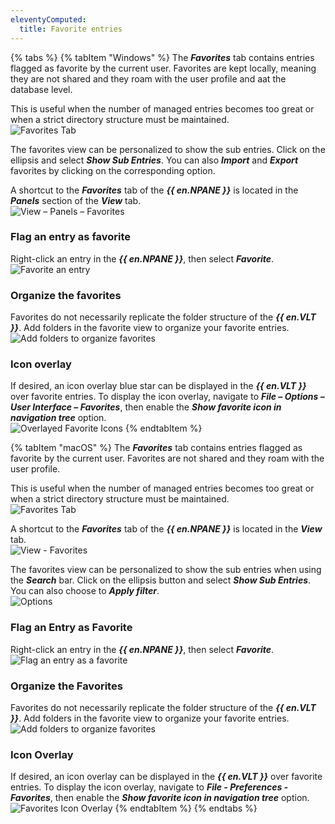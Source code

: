```yaml
---
eleventyComputed:
  title: Favorite entries
---
```

{% tabs %}
{% tabItem "Windows" %}
The ***Favorites*** tab contains entries flagged as favorite by the current user. Favorites are kept locally, meaning they are not shared and they roam with the user profile and aat the database level.  

This is useful when the number of managed entries becomes too great or when a strict directory structure must be maintained.  
![Favorites Tab](https://webdevolutions.azureedge.net/docs/en/rdm/windows/clip11213.png) 

The favorites view can be personalized to show the sub entries. Click on the ellipsis and select ***Show Sub Entries***. You can also ***Import*** and ***Export*** favorites by clicking on the corresponding option.  

A shortcut to the ***Favorites*** tab of the ***{{ en.NPANE }}*** is located in the ***Panels*** section of the ***View*** tab.  
![View – Panels – Favorites](https://webdevolutions.azureedge.net/docs/en/rdm/windows/clip3578.png) 

### Flag an entry as favorite 

Right-click an entry in the ***{{ en.NPANE }}***, then select ***Favorite***.  
![Favorite an entry](https://webdevolutions.azureedge.net/docs/en/rdm/windows/RDMWin2013.png) 

### Organize the favorites 

Favorites do not necessarily replicate the folder structure of the ***{{ en.VLT }}***. Add folders in the favorite view to organize your favorite entries.  
![Add folders to organize favorites](https://webdevolutions.azureedge.net/docs/en/rdm/windows/clip3580.png) 

### Icon overlay 

If desired, an icon overlay blue star can be displayed in the ***{{ en.VLT }}*** over favorite entries. To display the icon overlay, navigate to ***File – Options – User Interface – Favorites***, then enable the ***Show favorite icon in navigation tree*** option.  
![Overlayed Favorite Icons](https://webdevolutions.azureedge.net/docs/en/rdm/windows/RDMWin2083.png)
{% endtabItem %}

{% tabItem "macOS" %}
The ***Favorites*** tab contains entries flagged as favorite by the current user. Favorites are not shared and they roam with the user profile.  

This is useful when the number of managed entries becomes too great or when a strict directory structure must be maintained.  
![Favorites Tab](https://webdevolutions.azureedge.net/docs/en/rdm/mac/clip6007.png) 

A shortcut to the ***Favorites*** tab of the ***{{ en.NPANE }}*** is located in the ***View*** tab.  
![View - Favorites](https://webdevolutions.azureedge.net/docs/en/rdm/mac/RDMMac2002.png) 

The favorites view can be personalized to show the sub entries when using the ***Search*** bar. Click on the ellipsis button and select ***Show Sub Entries***. You can also choose to ***Apply filter***.  
![Options](https://webdevolutions.azureedge.net/docs/en/rdm/mac/RDMMac2001.png) 

### Flag an Entry as Favorite 

Right-click an entry in the ***{{ en.NPANE }}***, then select ***Favorite***.  
![Flag an entry as a favorite](https://webdevolutions.azureedge.net/docs/en/rdm/mac/RDMMac2003.png) 

### Organize the Favorites 

Favorites do not necessarily replicate the folder structure of the ***{{ en.VLT }}***. Add folders in the favorite view to organize your favorite entries.  
![Add folders to organize favorites](https://webdevolutions.azureedge.net/docs/en/rdm/mac/RDMMac2004.png) 

### Icon Overlay 

If desired, an icon overlay can be displayed in the ***{{ en.VLT }}*** over favorite entries. To display the icon overlay, navigate to ***File - Preferences - Favorites***, then enable the ***Show favorite icon in navigation tree*** option.  
![Favorites Icon Overlay](https://webdevolutions.azureedge.net/docs/en/rdm/mac/RDMMac2007.png)
{% endtabItem %}
{% endtabs %}